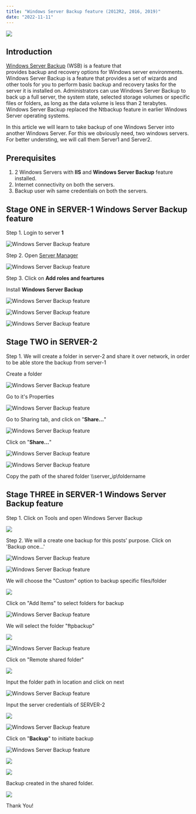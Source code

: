 ```yaml
---
title: "Windows Server Backup feature (2012R2, 2016, 2019)"
date: "2022-11-11"
---
```


![](images/Windows-Server-Backup-feature-2012R2-2016-2019-1024x576.png)

## Introduction

[Windows Server Backup](https://learn.microsoft.com/en-us/previous-versions/windows/it-pro/windows-server-2012-r2-and-2012/jj614621(v=ws.11)) (WSB) is a feature that provides backup and recovery options for Windows server environments. Windows Server Backup is a feature that provides a set of wizards and other tools for you to perform basic backup and recovery tasks for the server it is installed on. Administrators can use Windows Server Backup to back up a full server, the system state, selected storage volumes or specific files or folders, as long as the data volume is less than 2 terabytes. Windows Server Backup replaced the Ntbackup feature in earlier Windows Server operating systems. 

In this article we will learn to take backup of one Windows Server into another Windows Server. For this we obviously need, two windows servers. For better understing, we will call them Server1 and Server2.

## Prerequisites

1. 2 Windows Servers with **IIS** and **Windows Server Backup** feature installed.
2. Internet connectivity on both the servers.
3. Backup user wih same credentials on both the servers.

## Stage ONE in SERVER-1 Windows Server Backup feature

Step 1. Login to server **1**

![Windows Server Backup feature](images/Screenshot_2-32.png)

Step 2. Open [Server Manager](https://learn.microsoft.com/en-us/windows-server/administration/server-manager/server-manager)

![Windows Server Backup feature](images/Screenshot-18-1024x549.png)

Step 3. Click on **Add roles and feartures**

Install **Windows Server Backup**

![Windows Server Backup feature](images/Windows-Server-Backup-1.png)

![Windows Server Backup feature](images/Windows-Server-Backup-2.png)

![Windows Server Backup feature](images/Windows-Server-Backup-3.png)

## Stage TWO in SERVER-2

Step 1. We will create a folder in server-2 and share it over network, in order to be able store the backup from server-1

Create a folder

![Windows Server Backup feature](images/Screenshot-1-3-1024x540.png)

Go to it's Properties

![Windows Server Backup feature](images/Screenshot-2-1-1024x540.png)

Go to Sharing tab, and click on "**Share...**"

![Windows Server Backup feature](images/Screenshot-3-2-1024x539.png)

Click on "**Share...**"

![Windows Server Backup feature](images/Screenshot-4-1-1024x539.png)

![Windows Server Backup feature](images/Screenshot-5-2-1024x538.png)

Copy the path of the shared folder \\\\server\_ip\\foldername

## Stage THREE in SERVER-1 Windows Server Backup feature

Step 1. Click on Tools and open Windows Server Backup

![](images/Screenshot-3-1-1024x549.png)

Step 2. We will a create one backup for this posts' purpose. Click on 'Backup once...'

![Windows Server Backup feature](images/Screenshot-4-2-1024x549.png)

![Windows Server Backup feature](images/Screenshot-5-3-1024x548.png)

We will choose the "Custom" option to backup specific files/folder

![](images/Screenshot-6-1-1024x548.png)

Click on "Add Items" to select folders for backup

![Windows Server Backup feature](images/Screenshot-7-1-1024x548.png)

We will select the folder "ftpbackup"

![](images/Screenshot-8-1024x548.png)

![Windows Server Backup feature](images/Screenshot-9-1024x548.png)

Click on "Remote shared folder"

![](images/Screenshot-10-1024x548.png)

Input the folder path in location and click on next

![Windows Server Backup feature](images/Screenshot-12-1024x547.png)

Input the server credentials of SERVER-2

![](images/Screenshot-13-1024x548.png)

![Windows Server Backup feature](images/Screenshot-14-1024x548.png)

Click on "**Backup**" to initiate backup

![Windows Server Backup feature](images/Screenshot-15-1024x549.png)

![](images/Screenshot-16-1024x548.png)

![](images/Screenshot-17-1-1024x549.png)

Backup created in the shared folder.

![](images/Screenshot-6-2-1024x539.png)

Thank You!
